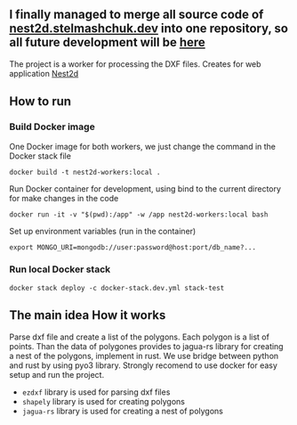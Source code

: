 ## I finally managed to merge all source code of [nest2d.stelmashchuk.dev](https://nest2d.stelmashchuk.dev) into one repository, so all future development will be [here](https://github.com/VovaStelmashchuk/nest2d)

The project is a worker for processing the DXF files. Creates for web application [Nest2d](https://nest2d.stelmashchuk.dev/)

## How to run

### Build Docker image

One Docker image for both workers, we just change the command in the Docker stack file

```
docker build -t nest2d-workers:local .
```

Run Docker container for development, using bind to the current directory for make changes in the code

```
docker run -it -v "$(pwd):/app" -w /app nest2d-workers:local bash
```

Set up environment variables (run in the container)

```
export MONGO_URI=mongodb://user:password@host:port/db_name?...
```

### Run local Docker stack

```
docker stack deploy -c docker-stack.dev.yml stack-test
```

## The main idea How it works

Parse dxf file and create a list of the polygons. Each polygon is a list of points.
Than the data of polygones provides to jagua-rs library for creating a nest of the polygons, implement in rust.
We use bridge between python and rust by using pyo3 library. Strongly recomend to use docker for easy setup and run the project.

- `ezdxf` library is used for parsing dxf files
- `shapely` library is used for creating polygons
- `jagua-rs` library is used for creating a nest of polygons
